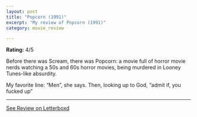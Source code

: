 ```yaml
---
layout: post
title: "Popcorn (1991)"
excerpt: "My review of Popcorn (1991)"
category: movie_review

---
```


**Rating:** 4/5

Before there was Scream, there was Popcorn: a movie full of horror movie nerds watching a 50s and 60s horror movies, being murdered in Looney Tunes-like absurdity. 

My favorite line: “Men”, she says. Then, looking up to God, “admit if, you fucked up”

<hr>

[See Review on Letterboxd](https://boxd.it/3mXutn)
